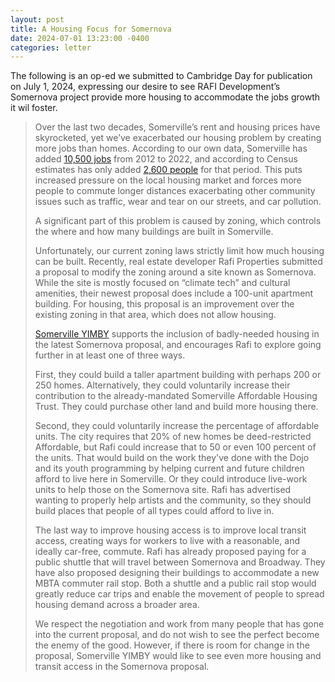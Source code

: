 ```yaml
---
layout: post
title: A Housing Focus for Somernova
date: 2024-07-01 13:23:00 -0400
categories: letter
---
```


The following is an op-ed we submitted to Cambridge Day for publication on <time datetime="2024-07-01">July 1, 2024</time>, expressing our desire to see RAFI Development’s Somernova project provide more housing to accommodate the jobs growth it wil foster.

> Over the last two decades, Somerville’s rent and housing prices have skyrocketed, yet we’ve exacerbated our housing problem by creating more jobs than homes. According to our own data, Somerville has added [10,500 jobs](https://data.somervillema.gov/Business-Economic-Development/Annual-Count-of-Jobs-in-Somerville/pm7h-ga9w/about_data) from 2012 to 2022, and according to Census estimates has only added [2,600 people](https://data.census.gov/table/ACSDP1Y2022.DP05?g=160XX00US2562535) for that period. This puts increased pressure on the local housing market and forces more people to commute longer distances exacerbating other community issues such as traffic, wear and tear on our streets, and car pollution.
>
> A significant part of this problem is caused by zoning, which controls the where and how many buildings are built in Somerville.
>
> Unfortunately, our current zoning laws strictly limit how much housing can be built. Recently, real estate developer Rafi Properties submitted a proposal to modify the zoning around a site known as Somernova. While the site is mostly focused on “climate tech” and cultural amenities, their newest proposal does include a 100-unit apartment building. For housing, this proposal is an improvement over the existing zoning in that area, which does not allow housing.
>
> [Somerville YIMBY](https://somervilleyimby.org/) supports the inclusion of badly-needed housing in the latest Somernova proposal, and encourages Rafi to explore going further in at least one of three ways.
>
> First, they could build a taller apartment building with perhaps 200 or 250 homes. Alternatively, they could voluntarily increase their contribution to the already-mandated Somerville Affordable Housing Trust. They could purchase other land and build more housing there.
>
> Second, they could voluntarily increase the percentage of affordable units. The city requires that 20% of new homes be deed-restricted Affordable, but Rafi could increase that to 50 or even 100 percent of the units. That would build on the work they've done with the Dojo and its youth programming by helping current and future children afford to live here in Somerville. Or they could introduce live-work units to help those on the Somernova site. Rafi has advertised wanting to properly help artists and the community, so they should build places that people of all types could afford to live in.
>
> The last way to improve housing access is to improve local transit access, creating ways for workers to live with a reasonable, and ideally car-free, commute. Rafi has already proposed paying for a public shuttle that will travel between Somernova and Broadway. They have also proposed designing their buildings to accommodate a new MBTA commuter rail stop. Both a shuttle and a public rail stop would greatly reduce car trips and enable the movement of people to spread housing demand across a broader area.
>
> We respect the negotiation and work from many people that has gone into the current proposal, and do not wish to see the perfect become the enemy of the good. However, if there is room for change in the proposal, Somerville YIMBY would like to see even more housing and transit access in the Somernova proposal.

